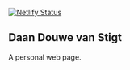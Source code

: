 [![Netlify Status](https://api.netlify.com/api/v1/badges/2b8be80a-e9d0-41f8-b0dd-f8b9c32f9e54/deploy-status)](https://app.netlify.com/projects/thunderous-bonbon-598bb7/deploys)

## Daan Douwe van Stigt
A personal web page.

